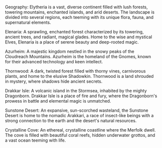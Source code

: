 Geography:
Elytheria is a vast, diverse continent filled with lush forests, towering mountains, enchanted islands, and arid deserts. The landscape is divided into several regions, each teeming with its unique flora, fauna, and supernatural elements.

Elenaria: A sprawling, enchanted forest characterized by its towering, ancient trees, and radiant, magical glades. Home to the wise and mystical Elves, Elenaria is a place of serene beauty and deep-rooted magic.

Azurheim: A majestic kingdom nestled in the snowy peaks of the Cloudreach Mountains. Azurheim is the homeland of the Gnomes, known for their advanced technology and keen intellect.

Thornwood: A dark, twisted forest filled with thorny vines, carnivorous plants, and home to the elusive Shadowkin. Thornwood is a land shrouded in mystery, where shadows hide ancient secrets.

Drakkar Isle: A volcanic island in the Stormsea, inhabited by the mighty Dragonborn. Drakkar Isle is a place of fire and fury, where the Dragonborn's prowess in battle and elemental magic is unmatched.

Sunstone Desert: An expansive, sun-scorched wasteland, the Sunstone Desert is home to the nomadic Arakkari, a race of insect-like beings with a strong connection to the earth and the desert's natural resources.

Crystalline Cove: An ethereal, crystalline coastline where the Merfolk dwell. The cove is filled with beautiful coral reefs, hidden underwater grottos, and a vast ocean teeming with life.
